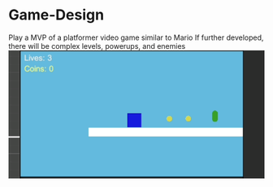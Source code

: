 # Game-Design
Play a MVP of a platformer video game similar to Mario
If further developed, there will be complex levels, powerups, and enemies
![Alt Text](gif1.gif)
